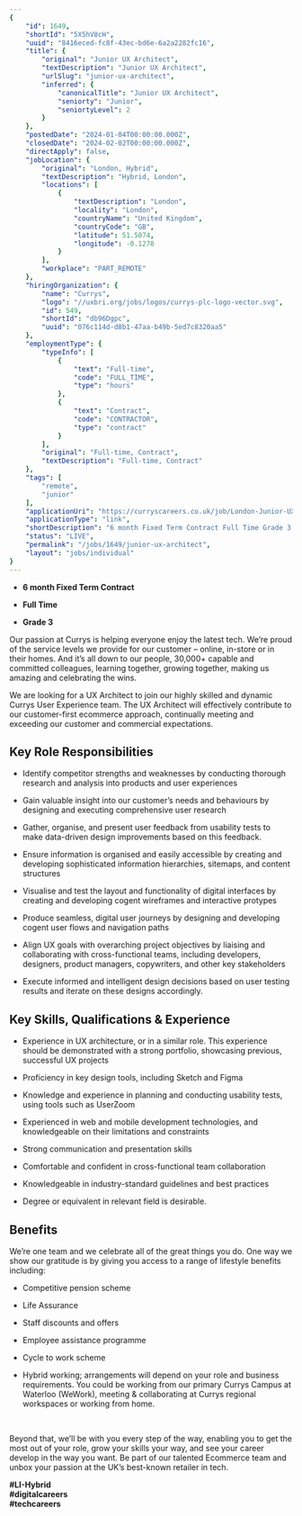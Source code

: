 ```yaml
---
{
	"id": 1649,
	"shortId": "5X5hV8cH",
	"uuid": "8416eced-fc8f-43ec-bd6e-6a2a2282fc16",
	"title": {
		"original": "Junior UX Architect",
		"textDescription": "Junior UX Architect",
		"urlSlug": "junior-ux-architect",
		"inferred": {
			"canonicalTitle": "Junior UX Architect",
			"seniorty": "Junior",
			"seniortyLevel": 2
		}
	},
	"postedDate": "2024-01-04T00:00:00.000Z",
	"closedDate": "2024-02-02T00:00:00.000Z",
	"directApply": false,
	"jobLocation": {
		"original": "London, Hybrid",
		"textDescription": "Hybrid, London",
		"locations": [
			{
				"textDescription": "London",
				"locality": "London",
				"countryName": "United Kingdom",
				"countryCode": "GB",
				"latitude": 51.5074,
				"longitude": -0.1278
			}
		],
		"workplace": "PART_REMOTE"
	},
	"hiringOrganization": {
		"name": "Currys",
		"logo": "//uxbri.org/jobs/logos/currys-plc-logo-vector.svg",
		"id": 549,
		"shortId": "db96Dgpc",
		"uuid": "076c114d-d8b1-47aa-b49b-5ed7c8320aa5"
	},
	"employmentType": {
		"typeInfo": [
			{
				"text": "Full-time",
				"code": "FULL_TIME",
				"type": "hours"
			},
			{
				"text": "Contract",
				"code": "CONTRACTOR",
				"type": "contract"
			}
		],
		"original": "Full-time, Contract",
		"textDescription": "Full-time, Contract"
	},
	"tags": [
		"remote",
		"junior"
	],
	"applicationUri": "https://curryscareers.co.uk/job/London-Junior-UX-Architect/1021506601/?feedId=335101",
	"applicationType": "link",
	"shortDescription": "6 month Fixed Term Contract Full Time Grade 3 Our passion at Currys is helping everyone enjoy the latest tech. We’re’ proud of the service levels we provide for our customer – online, in-store- or",
	"status": "LIVE",
	"permalink": "/jobs/1649/junior-ux-architect",
	"layout": "jobs/individual"
}
---
```

<ul><li><p><strong>6 month Fixed Term Contract</strong></p></li><li><p><strong>Full Time</strong></p></li><li><p><strong>Grade 3</strong></p></li></ul><p>Our passion at Currys is helping everyone enjoy the latest tech. We’re proud of the service levels we provide for our customer – online, in-store or in their homes. And it’s all down to our people, 30,000+ capable and committed colleagues, learning together, growing together, making us amazing and celebrating the wins.</p><p>We are looking for a UX Architect to join our highly skilled and dynamic Currys User Experience team. The UX Architect will effectively contribute to our customer-first ecommerce approach, continually meeting and exceeding our customer and commercial expectations.&nbsp;</p><h2>Key Role Responsibilities&nbsp;</h2><ul><li><p>Identify competitor strengths and weaknesses by conducting thorough research and analysis into products and user experiences</p></li><li><p>Gain valuable insight into our customer’s needs and behaviours by designing and executing comprehensive user research</p></li><li><p>Gather, organise, and present user feedback from usability tests to make data-driven design improvements based on this feedback.&nbsp;</p></li><li><p>Ensure information is organised and easily accessible by creating and developing sophisticated information hierarchies, sitemaps, and content structures</p></li><li><p>Visualise and test the layout and functionality of digital interfaces by creating and developing cogent wireframes and interactive protypes</p></li><li><p>Produce seamless, digital user journeys by designing and developing cogent user flows and navigation paths</p></li><li><p>Align UX goals with overarching project objectives by liaising and collaborating with cross-functional teams, including developers, designers, product managers, copywriters, and other key stakeholders</p></li><li><p>Execute informed and intelligent design decisions based on user testing results and iterate on these designs accordingly.&nbsp;</p></li></ul><h2>Key Skills, Qualifications &amp; Experience</h2><ul><li><p>Experience in UX architecture, or in a similar role. This experience should be demonstrated with a strong portfolio, showcasing previous, successful UX projects</p></li><li><p>Proficiency in key design tools, including Sketch and Figma</p></li><li><p>Knowledge and experience in planning and conducting usability tests, using tools such as UserZoom</p></li><li><p>Experienced in web and mobile development technologies, and knowledgeable on their limitations and constraints</p></li><li><p>Strong communication and presentation skills</p></li><li><p>Comfortable and confident in cross-functional team collaboration</p></li><li><p>Knowledgeable in industry-standard guidelines and best practices</p></li><li><p>Degree or equivalent in relevant field is desirable.</p></li></ul><h2>Benefits</h2><p>We’re one team and we celebrate all of the great things you do. One way we show our gratitude is by giving you access to a range of lifestyle benefits including:&nbsp;</p><ul><li><p>Competitive pension scheme</p></li><li><p>Life Assurance</p></li><li><p>Staff discounts and offers</p></li><li><p>Employee assistance programme</p></li><li><p>Cycle to work scheme</p></li><li><p>Hybrid working; arrangements will depend on your role and business requirements. You could be working from our primary Currys Campus at Waterloo (WeWork), meeting &amp; collaborating at Currys regional workspaces or working from home.</p></li></ul><p>&nbsp;</p><p>Beyond that, we’ll be with you every step of the way, enabling you to get the most out of your role, grow your skills your way, and see your career develop in the way you want. Be part of our talented Ecommerce team and unbox your passion at the UK’s best-known retailer in tech.</p><p><strong>#LI-Hybrid&nbsp;<br>#digitalcareers<br>#techcareers</strong></p>
